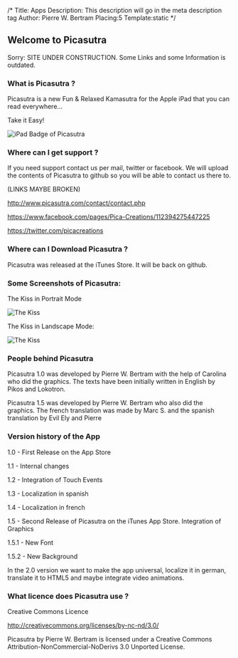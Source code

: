 /*
Title: Apps
Description: This description will go in the meta description tag
Author: Pierre W. Bertram
Placing:5
Template:static
*/
## Welcome to Picasutra

Sorry: SITE UNDER CONSTRUCTION. Some Links and some Information is outdated.


### What is Picasutra ?

Picasutra is a new Fun & Relaxed Kamasutra for the Apple iPad that you can read everywhere...  

Take it Easy!

![iPad Badge of Picasutra](http://picasutra.com/files/pica183x183.jpg)

### Where can I get support ?
If you need support contact us per mail, twitter or facebook. 
We will upload the contents of Picasutra to github so you will be able to contact us there to.

(LINKS MAYBE BROKEN)

http://www.picasutra.com/contact/contact.php

https://www.facebook.com/pages/Pica-Creations/112394275447225

https://twitter.com/picacreations


### Where can I Download Picasutra ? 

Picasutra was released at the iTunes Store. It will be back on github.

### Some Screenshots of Picasutra: 

The Kiss in Portrait Mode 

![The Kiss](http://www.picasutra.com/picasutra/files/photous3.jpg)

The Kiss in Landscape Mode: 

![The Kiss](http://www.picasutra.com/picasutra/files/photous4.jpg)


### People behind Picasutra
Picasutra 1.0 was developed by Pierre W. Bertram with the help of Carolina who did the graphics. The texts have been initially written in English by Pikos and Lokotron.

Picasutra 1.5 was developed by Pierre W. Bertram who also did the graphics. The french translation was made by Marc S. and the spanish translation by Evil Ely and Pierre 

### Version history of the App

1.0 - First Release on the App Store

1.1 - Internal changes

1.2 - Integration of Touch Events

1.3 - Localization in spanish

1.4 - Localization in french

1.5 - Second Release of Picasutra on the iTunes App Store. Integration of Graphics

1.5.1 - New Font

1.5.2 - New Background

In the 2.0 version we want to make the app universal, localize it in german, translate it to HTML5 and maybe integrate video animations. 

### What licence does Picasutra use ?
Creative Commons Licence

http://creativecommons.org/licenses/by-nc-nd/3.0/

Picasutra by Pierre W. Bertram is licensed under a Creative Commons Attribution-NonCommercial-NoDerivs 3.0 Unported License. 
